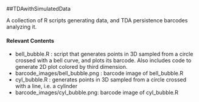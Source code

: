 ##TDAwithSimulatedData

A collection of R scripts generating data, and TDA persistence barcodes analyzing it.

#### Relevant Contents

- bell_bubble.R : script that generates points in 3D sampled from a circle crossed with a bell curve, and plots its barcode.  Also includes code to generate 2D plot colored by third dimension.
- barcode_images/bell_bubble.png : barcode image of bell_bubble.R
- cyl_bubble.R : generates points in 3D sampled from a circle crossed with a line, i.e. a cylinder
- barcode_images/cyl_bubble.png: barcode image of cyl_bubble.R
